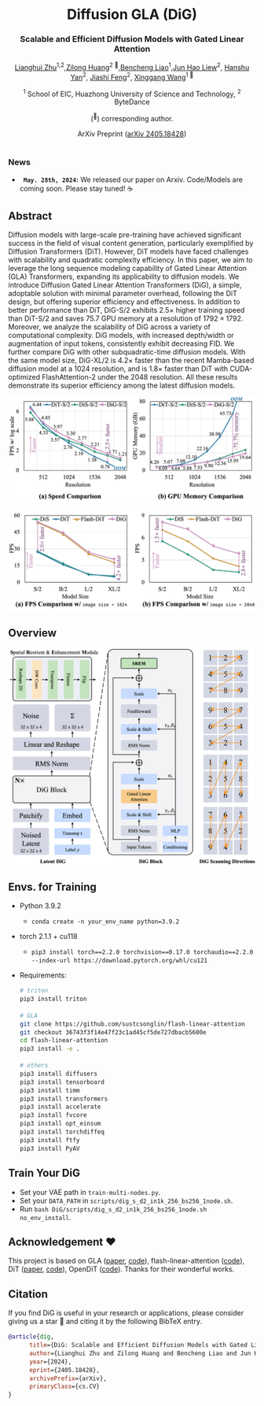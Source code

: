 <div align="center">
<h1>Diffusion GLA (DiG) </h1>
<h3>Scalable and Efficient Diffusion Models with Gated Linear Attention</h3>

[Lianghui Zhu](https://github.com/Unrealluver)<sup>1,2</sup>,[Zilong Huang](https://speedinghzl.github.io/)<sup>2 :email:</sup>,[Bencheng Liao](https://github.com/LegendBC)<sup>1</sup>,[Jun Hao Liew](https://scholar.google.com/citations?user=8gm-CYYAAAAJ&hl=zh-CN&oi=ao)<sup>2</sup>, [Hanshu Yan](https://hanshuyan.github.io/)<sup>2</sup>, [Jiashi Feng](https://sites.google.com/site/jshfeng/)<sup>2</sup>, [Xinggang Wang](https://xwcv.github.io/)<sup>1 :email:</sup>

<sup>1</sup> School of EIC, Huazhong University of Science and Technology, <sup>2</sup>  ByteDance

(<sup>:email:</sup>) corresponding author.

ArXiv Preprint ([arXiv 2405.18428](https://arxiv.org/abs/2405.18428))


</div>


#



### News

* **` May. 28th, 2024`:** We released our paper on Arxiv. Code/Models are coming soon. Please stay tuned! ☕️


## Abstract
Diffusion models with large-scale pre-training have achieved significant success in the field of visual content generation, particularly exemplified by Diffusion Transformers (DiT). However, DiT models have faced challenges with scalability and quadratic complexity efficiency. In this paper, we aim to leverage the long sequence modeling capability of Gated Linear Attention (GLA) Transformers, expanding its applicability to diffusion models. We introduce Diffusion Gated Linear Attention Transformers (DiG), a simple, adoptable solution with minimal parameter overhead, following the DiT design, but offering superior efficiency and effectiveness. In addition to better performance than DiT, DiG-S/2 exhibits $2.5\times$ higher training speed than DiT-S/2 and saves $75.7%$ GPU memory at a resolution of $1792 \times 1792$. Moreover, we analyze the scalability of DiG across a variety of computational complexity. DiG models, with increased depth/width or augmentation of input tokens, consistently exhibit decreasing FID. We further compare DiG with other subquadratic-time diffusion models. With the same model size, DiG-XL/2 is $4.2\times$ faster than the recent Mamba-based diffusion model at a $1024$ resolution, and is $1.8\times$ faster than DiT with CUDA-optimized FlashAttention-2 under the $2048$ resolution. All these results demonstrate its superior efficiency among the latest diffusion models.


<div align="center">
<img src="assets/dig_teaser_v1.4.png" />
</div>
<div align="center">
<img src="assets/scaling_err_v1.1.png" />
</div>

## Overview
<div align="center">
<img src="assets/dig_pipeline_v1.9.png" />
</div>

## Envs. for Training

- Python 3.9.2

  - `conda create -n your_env_name python=3.9.2`

- torch 2.1.1 + cu118
  - `pip3 install torch==2.2.0 torchvision==0.17.0 torchaudio==2.2.0 --index-url https://download.pytorch.org/whl/cu121`

- Requirements: 
  ```bash
  # triton
  pip3 install triton

  # GLA
  git clone https://github.com/sustcsonglin/flash-linear-attention
  git checkout 36743f3f14e47f23c1ad45cf5de727dbacb5600e
  cd flash-linear-attention
  pip3 install -e .

  # others
  pip3 install diffusers
  pip3 install tensorboard
  pip3 install timm
  pip3 install transformers
  pip3 install accelerate
  pip3 install fvcore
  pip3 install opt_einsum
  pip3 install torchdiffeq
  pip3 install ftfy
  pip3 install PyAV
  ```

## Train Your DiG
- Set your VAE path in `train-multi-nodes.py`.
- Set your `DATA_PATH` in `scripts/dig_s_d2_in1k_256_bs256_1node.sh`.
- Run `bash DiG/scripts/dig_s_d2_in1k_256_bs256_1node.sh no_env_install`.



## Acknowledgement :heart:
This project is based on GLA ([paper](https://arxiv.org/abs/2312.06635), [code](https://github.com/berlino/gated_linear_attention)), flash-linear-attention ([code](https://github.com/sustcsonglin/flash-linear-attention)), DiT ([paper](http://arxiv.org/abs/2212.09748), [code](https://github.com/facebookresearch/DiT)), OpenDiT ([code](https://github.com/NUS-HPC-AI-Lab/OpenDiT)). Thanks for their wonderful works.

## Citation
If you find DiG is useful in your research or applications, please consider giving us a star 🌟 and citing it by the following BibTeX entry.

```bibtex
@article{dig,
      title={DiG: Scalable and Efficient Diffusion Models with Gated Linear Attention}, 
      author={Lianghui Zhu and Zilong Huang and Bencheng Liao and Jun Hao Liew and Hanshu Yan and Jiashi Feng and Xinggang Wang},
      year={2024},
      eprint={2405.18428},
      archivePrefix={arXiv},
      primaryClass={cs.CV}
}
```